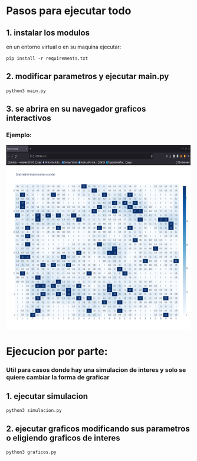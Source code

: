 #  Pasos para ejecutar todo
## 1. instalar los modulos
en un entorno virtual o en su maquina ejecutar:
```
pip install -r requirements.txt
```
## 2. modificar parametros y ejecutar main.py
```
python3 main.py
```
## 3. se abrira en su navegador graficos interactivos
### Ejemplo:
<img src="example.png" alt="example" style="height: 500px; width:500px;"/>

# Ejecucion por parte: 
### Util para casos donde hay una simulacion de interes y solo se quiere cambiar la forma de graficar
## 1. ejecutar simulacion 
```
python3 simulacion.py
```
## 2. ejecutar graficos modificando sus parametros o eligiendo graficos de interes 
```
python3 graficos.py
```